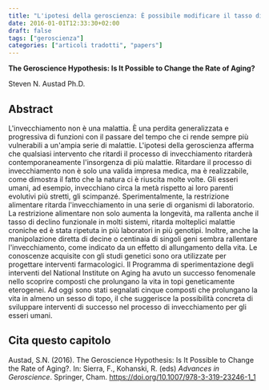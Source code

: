 ```yaml
---
title: "L'ipotesi della geroscienza: È possibile modificare il tasso di invecchiamento? | Advances in Geroscience"
date: 2016-01-01T12:33:30+02:00
draft: false
tags: ["geroscienza"]
categories: ["articoli tradotti", "papers"]
---
```


**The Geroscience Hypothesis: Is It Possible to Change the Rate of Aging?**

Steven N. Austad Ph.D.

## Abstract

L'invecchiamento non è una malattia. È una perdita generalizzata e progressiva di funzioni con il passare del tempo che ci rende sempre più vulnerabili a un'ampia serie di malattie. L'ipotesi della geroscienza afferma che qualsiasi intervento che ritardi il processo di invecchiamento ritarderà contemporaneamente l'insorgenza di più malattie. Ritardare il processo di invecchiamento non è solo una valida impresa medica, ma è realizzabile, come dimostra il fatto che la natura ci è riuscita molte volte. Gli esseri umani, ad esempio, invecchiano circa la metà rispetto ai loro parenti evolutivi più stretti, gli scimpanzé. Sperimentalmente, la restrizione alimentare ritarda l'invecchiamento in una serie di organismi di laboratorio. La restrizione alimentare non solo aumenta la longevità, ma rallenta anche il tasso di declino funzionale in molti sistemi, ritarda molteplici malattie croniche ed è stata ripetuta in più laboratori in più genotipi. Inoltre, anche la manipolazione diretta di decine o centinaia di singoli geni sembra rallentare l'invecchiamento, come indicato da un effetto di allungamento della vita. Le conoscenze acquisite con gli studi genetici sono ora utilizzate per progettare interventi farmacologici. Il Programma di sperimentazione degli interventi del National Institute on Aging ha avuto un successo fenomenale nello scoprire composti che prolungano la vita in topi geneticamente eterogenei. Ad oggi sono stati segnalati cinque composti che prolungano la vita in almeno un sesso di topo, il che suggerisce la possibilità concreta di sviluppare interventi di successo nel processo di invecchiamento per gli esseri umani.

## Cita questo capitolo

Austad, S.N. (2016). The Geroscience Hypothesis: Is It Possible to Change the Rate of Aging?. In: Sierra, F., Kohanski, R. (eds) _Advances in Geroscience_. Springer, Cham. https://doi.org/10.1007/978-3-319-23246-1_1